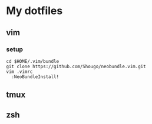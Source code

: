 My dotfiles
===========

vim 
---
### setup
    cd $HOME/.vim/bundle
    git clone https://github.com/Shougo/neobundle.vim.git
    vim .vimrc
      :NeoBundleInstall!

## tmux

## zsh

